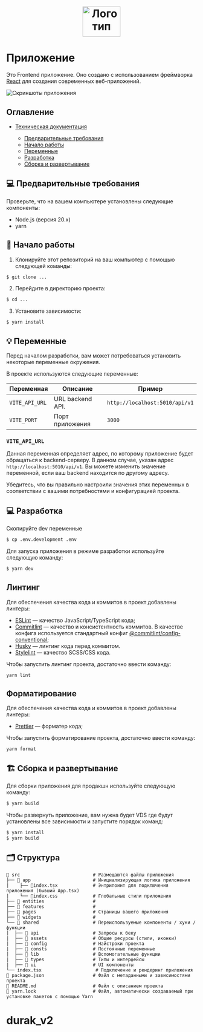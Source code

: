 <div align="center">
  <h1>
    <img src="./public/logo.png" alt="Логотип приложения" width="100" height="80">
  </h1>
</div>

# Приложение

Это Frontend приложение. Оно создано с использованием фреймворка [React](https://react.dev/) для создания современных веб-приложений.

![Скриншоты приложения](./docs/screenshot.png)

## Оглавление

- [Техническая документация](#оглавление)

  - [Предварительные требования](#💻-предварительные-требования)
  - [Начало работы](#🚀-начало-работы)
  - [Переменные](#💡-переменные)
  - [Разработка](#💻-разработка)
  - [Сборка и развертывание](#🏗️-сборка-и-развертывание)

## 💻 Предварительные требования

Проверьте, что на вашем компьютере установлены следующие компоненты:

- Node.js (версия 20.x)
- yarn

## 🚀 Начало работы

1. Клонируйте этот репозиторий на ваш компьютер с помощью следующей команды:

```bash
$ git clone ...
```

2. Перейдите в директорию проекта:

```bash
$ cd ...
```

3. Установите зависимости:

```bash
$ yarn install
```

## 💡 Переменные

Перед началом разработки, вам может потребоваться установить некоторые переменные окружения.

В проекте используются следующие переменные:

| Переменная     | Описание         | Пример                         |
| -------------- | ---------------- | ------------------------------ |
| `VITE_API_URL` | URL backend API. | `http://localhost:5010/api/v1` |
| `VITE_PORT`    | Порт приложения  | `3000`                         |

### `VITE_API_URL`

Данная переменная определяет адрес, по которому приложение будет обращаться к backend-серверу. В данном случае, указан адрес `http://localhost:5010/api/v1`. Вы можете изменить значение переменной, если ваш backend находится по другому адресу.

Убедитесь, что вы правильно настроили значения этих переменных в соответствии с вашими потребностями и конфигурацией проекта.

## 💻 Разработка

Скопируйте dev переменные

```bash
$ cp .env.development .env
```

Для запуска приложения в режиме разработки используйте следующую команду:

```bash
$ yarn dev
```

## Линтинг

Для обеспечения качества кода и коммитов в проект добавлены линтеры:

- [ESLint](https://eslint.org/) — качество JavaScript/TypeScript кода;
- [Commitlint](https://commitlint.js.org/) — качество и консистентность коммитов. В качестве конфига используется стандартный конфиг [@commitlint/config-conventional](https://github.com/conventional-changelog/commitlint/tree/master/%40commitlint/config-conventional);
- [Husky](https://typicode.github.io/husky/) — линтинг кода перед коммитом.
- [Stylelint](https://stylelint.io/) — качество SCSS/CSS кода.

Чтобы запустить линтинг проекта, достаточно ввести команду:

```shell
yarn lint
```

## Форматирование

Для обеспечения качества кода и коммитов в проект добавлены линтеры:

- [Prettier](https://prettier.io/docs/en/) — форматер кода;

Чтобы запустить форматирование проекта, достаточно ввести команду:

```shell
yarn format
```

## 🏗️ Сборка и развертывание

Для сборки приложения для продакшн используйте следующую команду:

```bash
$ yarn build
```

Чтобы развернуть приложение, вам нужна будет VDS где будут установлены все зависимости и запустите порядок команд:

```bash
$ yarn install
$ yarn build
```

## 🗂️ Структура

```
📁 src                           # Размещаются файлы приложения
├── 📁 app                       # Инициализирующая логика приложения
|    ├── 📄index.tsx             # Энтрипоинт для подключения приложения (бывший App.tsx)
|    └── 📄index.css             # Глобальные стили приложения
├── 📁 entities                  #
├── 📁 features                  #
├── 📁 pages                     # Страницы вашего приложения
├── 📁 widgets                   #
└── 📁 shared                    # Переиспользуемые компоненты / хуки / функции
|  ├── 📁 api                    # Запросы к беку
|  ├── 📁 assets                 # Общие ресурсы (стили, иконки)
|  ├── 📁 config                 # Найстроки проекта
|  ├── 📁 consts                 # Постоянные переменные
|  ├── 📁 lib                    # Вспомогательные функции
|  ├── 📁 types                  # Типы и интерфейсы
|  ├── 📁 ui                     # UI компоненты
└── index.tsx                    # Подключение и рендеринг приложения
📄 package.json                  # Файл с метаданными и зависимостями проекта
📄 README.md                     # Файл с описанием проекта
📄 yarn.lock                     # Файл, автоматически создаваемый при установке пакетов с помощью Yarn
```
# durak_v2
